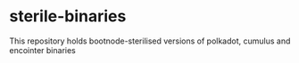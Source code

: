 # sterile-binaries
This repository holds bootnode-sterilised versions of polkadot, cumulus and encointer binaries
